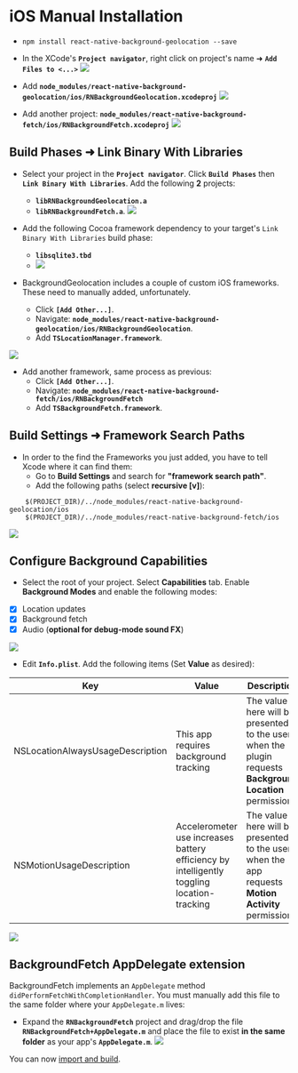 
# iOS Manual Installation

- `npm install react-native-background-geolocation --save`

- In the XCode's **`Project navigator`**, right click on project's name ➜ **`Add Files to <...>`**
![](https://www.dropbox.com/s/nmih1sc9hgygpvu/react-native-background-geolocation-install-1.png?dl=1)

- Add **`node_modules/react-native-background-geolocation/ios/RNBackgroundGeolocation.xcodeproj`** 
![](https://www.dropbox.com/s/5rscl79kbrctouq/react-native-background-geolocation-install-2.png?dl=1)

- Add another project:  **`node_modules/react-native-background-fetch/ios/RNBackgroundFetch.xcodeproj`** 
![](https://dl.dropboxusercontent.com/u/2319755/react-native-background-fetch/INSTALL/step3.png?dl=1)

## Build Phases ➜ Link Binary With Libraries

- Select your project in the **`Project navigator`**. Click **`Build Phases`** then **`Link Binary With Libraries`**. Add the following **2** projects: 
    - **`libRNBackgroundGeolocation.a`**
    - **`libRNBackgroundFetch.a`**.
![](https://www.dropbox.com/s/her9t33sencaca1/react-native-background-geolocation-install-3.png?dl=1)

- Add the following Cocoa framework dependency to your target's `Link Binary With Libraries` build phase:
    - **`libsqlite3.tbd`**
    - ![](https://www.dropbox.com/s/ael6c66br8m4kzt/Screenshot%202016-09-22%2010.03.56.png?dl=1)

- BackgroundGeolocation includes a couple of custom iOS frameworks.  These need to manually added, unfortunately.
    - Click **`[Add Other...]`**.  
    - Navigate: **`node_modules/react-native-background-geolocation/ios/RNBackgroundGeolocation`**.  
    - Add **`TSLocationManager.framework`**. 

![](https://www.dropbox.com/s/momp8ghaotc3x8l/react-native-background-geolocation-install-4.png?dl=1)

- Add another framework, same process as previous: 
    - Click **`[Add Other...]`**. 
    - Navigate: **`node_modules/react-native-background-fetch/ios/RNBackgroundFetch`**
    - Add **`TSBackgroundFetch.framework`**.

## Build Settings ➜ Framework Search Paths

- In order to the find the Frameworks you just added, you have to tell Xcode where it can find them:  
    - Go to **Build Settings** and search for **"framework search path"**.
    - Add the following paths (select **recursive [v]**): 

```
    $(PROJECT_DIR)/../node_modules/react-native-background-geolocation/ios
    $(PROJECT_DIR)/../node_modules/react-native-background-fetch/ios
```

![](https://www.dropbox.com/s/6hwo0mk10q2dk71/Screenshot%202016-09-22%2008.49.04.png?dl=1)

## Configure Background Capabilities

- Select the root of your project.  Select **Capabilities** tab.  Enable **Background Modes** and enable the following modes:

- [x] Location updates
- [x] Background fetch
- [x] Audio (**optional for debug-mode sound FX**)

![](https://www.dropbox.com/s/a4xieyd0h38xklu/Screenshot%202016-09-22%2008.12.51.png?dl=1)

- Edit **`Info.plist`**.  Add the following items (Set **Value** as desired): 

| Key | Value | Description |
|---|---|---|
| NSLocationAlwaysUsageDescription | This app requires background tracking | The value here will be presented to the user when the plugin requests **Background Location** permission | 
| NSMotionUsageDescription | Accelerometer use increases battery efficiency by intelligently toggling location-tracking | The value here will be presented to the user when the app requests **Motion Activity** permission.|

![](https://www.dropbox.com/s/j7udsab7brlj4yk/Screenshot%202016-09-22%2008.33.53.png?dl=1)

## BackgroundFetch AppDelegate extension

BackgroundFetch implements an `AppDelegate` method `didPerformFetchWithCompletionHandler`.  You must manually add this file to the same folder where your `AppDelegate.m` lives:

- Expand the **`RNBackgroundFetch`** project and drag/drop the file **`RNBackgroundFetch+AppDelegate.m`** and place the file to exist **in the same folder** as your app's **`AppDelegate.m`**.
![](https://dl.dropboxusercontent.com/u/2319755/react-native-background-fetch/INSTALL/step7.png?dl=1)

You can now [import and build](../README.md#example).
